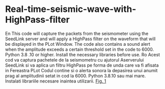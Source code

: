 # Real-time-seismic-wave-with-HighPass-filter
En
This code will capture the packets from the seismometer using the SeedLink server and will apply a HighPass filter on the waveform that will be displayed in the PLot Window. The code also contains a sound alert when the amplitude exceeds a certain threshold set in the code to 6000. Python 3.8 .10 or higher. Install the necessary libraries before use.
Ro
Acest cod va captura pachetele de la seismometru cu ajutorul Aserverului SeedLink si va aplica un filtru HighPass pe forma de unda care va fi afisata in Fereastra PLot  Codul contine si o alerta sonora la depasirea unui anumit prag al amplitudinii setat in cod la 6000. Python 3.8.10 sau mai mare. Instalati librariile necesare inaintea utilizarii.
[Fig. 1](https://i.ibb.co/98NTG84/Screenshot-from-2023-03-09-17-44-58.png)
